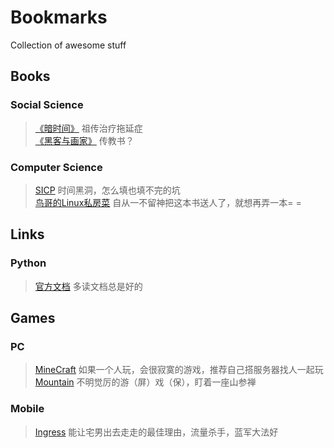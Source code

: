 # Bookmarks
Collection of awesome stuff

## Books
### Social Science
> [《暗时间》](http://book.douban.com/subject/6709809/) 祖传治疗拖延症  
> [《黑客与画家》](http://book.douban.com/subject/6021440/) 传教书？

### Computer Science
> [SICP](http://mitpress.mit.edu/sicp/) 时间黑洞，怎么填也填不完的坑  
> [鸟哥的Linux私房菜](http://vbird.dic.ksu.edu.tw/) 自从一不留神把这本书送人了，就想再弄一本= =

## Links
### Python
> [官方文档](https://docs.python.org/) 多读文档总是好的

## Games
### PC
> [MineCraft](https://minecraft.net/) 如果一个人玩，会很寂寞的游戏，推荐自己搭服务器找人一起玩  
> [Mountain](http://store.steampowered.com/app/313340/) 不明觉厉的游（屏）戏（保），盯着一座山参禅  

### Mobile
> [Ingress](https://www.ingress.com/) 能让宅男出去走走的最佳理由，流量杀手，蓝军大法好
